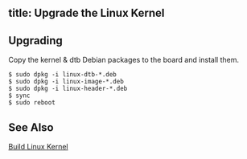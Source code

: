 title: Upgrade the Linux Kernel
---

## Upgrading

Copy the kernel & dtb Debian packages to the board and install them.

```
$ sudo dpkg -i linux-dtb-*.deb 
$ sudo dpkg -i linux-image-*.deb
$ sudo dpkg -i linux-header-*.deb
$ sync
$ sudo reboot
```

## See Also
[Build Linux Kernel](BuildLinuxKernel.html)
